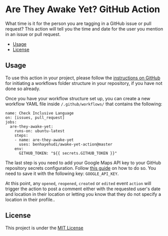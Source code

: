 # Are They Awake Yet? GitHub Action

What time is it for the person you are tagging in a GitHub issue or pull request? This action will tell you the time and date for the user you mention in an issue or pull request.

* [Usage](#usage)
* [License](#license)

## Usage

To use this action in your project, please follow the [instructions on GitHub](https://help.github.com/en/actions/automating-your-workflow-with-github-actions/configuring-a-workflow) for initiating a workflows folder structure in your repository, if you have not done so already. 

Once you have your workflow structure set up, you can create a new workflow YAML file inside `/.github/workflows/` that contains the following:

``` 
name: Check Inclusive Language
on: [issues, pull_request]
jobs:
  are-they-awake-yet:
    runs-on: ubuntu-latest
    steps:
    - name: are-they-awake-yet
      uses: benhayehudi/awake-yet-action@master
    env:
      GITHUB_TOKEN: "${{ secrets.GITHUB_TOKEN }}"
```

The last step is you need to add your Google Maps API key to your GitHub repository secrets configuration. Follow [this guide](https://help.github.com/en/actions/configuring-and-managing-workflows/creating-and-storing-encrypted-secrets) on how to do so. You need to save it with the following key: `GOOGLE_API_KEY`.

At this point, any `opened`, `reopened`, `created` or `edited` event `action` will trigger the action to post a comment either with the requested user's date and location in their location or letting you know that they do not specify a location in their profile..

## License

This project is under the [MIT License](LICENSE.txt)